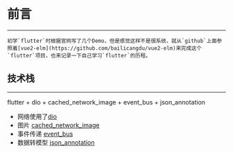 # 前言

------
	初学`flutter`时根据官网写了几个Demo，但是感觉这样不是很系统，就从`github`上面参照着[vue2-elm](https://github.com/bailicangdu/vue2-elm)来完成这个`flutter`项目，也来记录一下自己学习`flutter`的历程。


## 技术栈
----
flutter + dio + cached_network_image + event_bus + json_annotation

- 网络使用了[dio](https://github.com/flutterchina/dio)
- 图片 [cached_network_image](https://pub.dartlang.org/packages/cached_network_image)
- 事件传递 [event_bus](https://pub.dartlang.org/packages/event_bus)
- 数据转模型 [json_annotation](https://pub.dartlang.org/packages/json_annotation)



